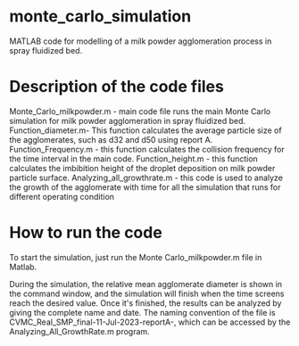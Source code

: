 # monte_carlo_simulation
MATLAB code for modelling of a milk powder agglomeration process in spray fluidized bed.

# Description of the code files

Monte_Carlo_milkpowder.m - main code file runs the main Monte Carlo simulation for milk powder agglomeration in spray fluidized bed.
Function_diameter.m- This function calculates the average particle size of the agglomerates, such as d32 and d50 using report A.
Function_Frequency.m - this function calculates the collision frequency for the time interval in the main code.
Function_height.m - this function calculates the imbibition height of the droplet deposition on milk powder particle surface.
Analyzing_all_growthrate.m - this code is used to analyze the growth of the agglomerate with time for all the simulation that runs for different operating condition

# How to run the code

To start the simulation, just run the Monte Carlo_milkpowder.m file in Matlab. 

During the simulation, the relative mean agglomerate diameter is shown in the command window, and the simulation will finish when the time screens reach the desired value. Once it's finished, the results can be analyzed by giving the complete name and date. The naming convention of the file is CVMC_Real_SMP_final-11-Jul-2023-reportA-, which can be accessed by the Analyzing_All_GrowthRate.m program.
